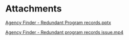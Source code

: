 # Attachments

[Agency Finder - Redundant Program records.pptx](https://drive.google.com/file/d/1KL1pdOGAxI2WJMNm3WDd829-mMBohk9x/view?usp=sharing)

[Agency Finder - Redundant program records issue.mp4](https://drive.google.com/file/d/1p4rT2443sEHJZaiEVfney1SoGpyxSPzY/view?usp=sharing)
